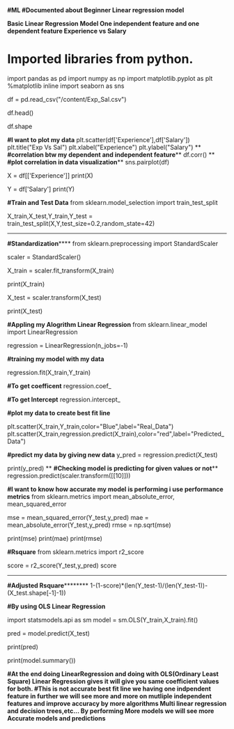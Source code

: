 **#ML #Documented about Beginner Linear regression model**

 **Basic Linear Regression Model
 One independent feature and one dependent feature Experience vs Salary**


# Imported libraries from python.
import pandas as pd
import numpy as np
import matplotlib.pyplot as plt
%matplotlib inline
import seaborn as sns

df = pd.read_csv("/content/Exp_Sal.csv")

df.head()

df.shape

**#I want to plot my data**
plt.scatter(df['Experience'],df['Salary'])
plt.title("Exp Vs Sal")
plt.xlabel("Experience")
plt.ylabel("Salary")
**
**#correlation btw my dependent and independent feature****
df.corr()
**
**#plot correlation in data visualization****
sns.pairplot(df)

X = df[['Experience']]
print(X)

Y = df['Salary']
print(Y)

**#Train and Test Data**
from sklearn.model_selection import train_test_split

X_train,X_test,Y_train,Y_test = train_test_split(X,Y,test_size=0.2,random_state=42)
****
**#Standardization******
from sklearn.preprocessing import StandardScaler

scaler = StandardScaler()

X_train = scaler.fit_transform(X_train)

print(X_train)

X_test =  scaler.transform(X_test)

print(X_test)

**#Appling my Alogrithm Linear Regression**
from sklearn.linear_model import LinearRegression

regression  = LinearRegression(n_jobs=-1)

**#training my model with my data**

regression.fit(X_train,Y_train)

**#To get coefficent**
regression.coef_

**#To get Intercept**
regression.intercept_

**#plot my data to create best fit line**

plt.scatter(X_train,Y_train,color="Blue",label="Real_Data")
plt.scatter(X_train,regression.predict(X_train),color="red",label="Predicted_Data")

**#predict my data by giving new data**
y_pred = regression.predict(X_test)

print(y_pred)
**
**#Checking model is predicting for given values or not****
regression.predict(scaler.transform([[10]]))

**#I want to know how accurate my model is performing i use performance metrics**
from sklearn.metrics import mean_absolute_error, mean_squared_error

mse = mean_squared_error(Y_test,y_pred)
mae = mean_absolute_error(Y_test,y_pred)
rmse = np.sqrt(mse)

print(mse)
print(mae)
print(rmse)

**#Rsquare**
from sklearn.metrics import r2_score

score = r2_score(Y_test,y_pred)
score
********
**#Adjusted Rsquare**********
1-(1-score)*(len(Y_test-1)/(len(Y_test-1))-(X_test.shape[-1]-1))

**#By using OLS Linear Regression**

import statsmodels.api as sm
model = sm.OLS(Y_train,X_train).fit()

pred = model.predict(X_test)

print(pred)

print(model.summary())

**#At the end doing LinearRegression and doing with OLS(Ordinary Least Square) Linear Regression gives it will give you same coefficient values for both.
#This is not accurate best fit line we having one indpendent feature in further we will see more and more on mutliple independent features
and improve accuracy by more algorithms Multi linear regression and decision trees,etc...
By performing More models we will see more Accurate models and predictions**


